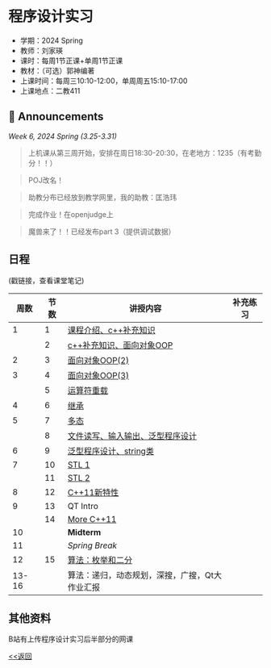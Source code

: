 # 程序设计实习

* 学期：2024 Spring
* 教师：刘家瑛
* 课时：每周1节正课+单周1节正课
* 教材：（可选）郭神编著
* 上课时间：每周三10:10-12:00，单周周五15:10-17:00
* 上课地点：二教411

## 📢 Announcements

*Week 6, 2024 Spring (3.25-3.31)*

> 上机课从第三周开始，安排在周日18:30-20:30，在老地方：1235（有考勤分！！）

> POJ改名！

> 助教分布已经放到教学网里，我的助教：匡浩玮

> 完成作业！在openjudge上

> 魔兽来了！！已经发布part 3（提供调试数据）

## 日程
(戳链接，查看课堂笔记)

| 周数 |节数| 讲授内容 | 补充练习 |
| ---- |----| -------- | -------- |
|1|1|[课程介绍、c++补充知识](https://calvinxiaocao.github.io/courses/practice-of-programming/lec1.html)||
||2|[c++补充知识、面向对象OOP](https://calvinxiaocao.github.io/courses/practice-of-programming/lec2.html)||
|2|3|[面向对象OOP(2)](https://calvinxiaocao.github.io/courses/practice-of-programming/lec3.html)||
|3|4|[面向对象OOP(3)](https://calvinxiaocao.github.io/courses/practice-of-programming/lec4.html)||
||5|[运算符重载](https://calvinxiaocao.github.io/courses/practice-of-programming/lec5.html)||
|4|6|[继承](https://calvinxiaocao.github.io/courses/practice-of-programming/lec6.html)||
|5|7|[多态](https://calvinxiaocao.github.io/courses/practice-of-programming/lec7.html)||
||8|[文件读写、输入输出、泛型程序设计](https://calvinxiaocao.github.io/courses/practice-of-programming/lec8.html)||
|6|9|[泛型程序设计、string类](https://calvinxiaocao.github.io/courses/practice-of-programming/lec9.html)||
|7|10|[STL 1](https://calvinxiaocao.github.io/courses/practice-of-programming/lec10.html)||
||11|[STL 2](https://calvinxiaocao.github.io/courses/practice-of-programming/lec11.html)||
|8|12|[C++11新特性](https://calvinxiaocao.github.io/courses/practice-of-programming/lec12.html)||
|9|13|QT Intro||
||14|[More C++11](https://calvinxiaocao.github.io/courses/practice-of-programming/lec14.html)||
|10||**Midterm**||
|11||*Spring Break*||
|12|15|[算法：枚举和二分](https://calvinxiaocao.github.io/courses/practice-of-programming/lec15.html)||
|13-16||算法：递归，动态规划，深搜，广搜，Qt大作业汇报||

## 其他资料
B站有上传程序设计实习后半部分的网课

[<<返回](university_courses)